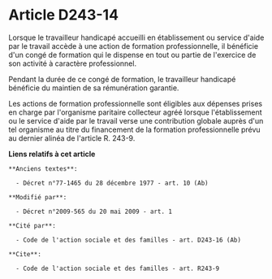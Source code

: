 # Article D243-14

Lorsque le travailleur handicapé accueilli en établissement ou service d'aide par le travail accède à une action de formation
professionnelle, il bénéficie d'un congé de formation qui le dispense en tout ou partie de l'exercice de son activité à
caractère professionnel. 

Pendant la durée de ce congé de formation, le travailleur handicapé bénéficie du maintien de sa rémunération garantie. 

Les actions de formation professionnelle sont éligibles aux dépenses prises en charge par l'organisme paritaire collecteur
agréé lorsque l'établissement ou le service d'aide par le travail verse une contribution globale auprès d'un tel organisme au
titre du financement de la formation professionnelle prévu au dernier alinéa de l'article R. 243-9.

**Liens relatifs à cet article**

	**Anciens textes**:

	  - Décret n°77-1465 du 28 décembre 1977 - art. 10 (Ab)

	**Modifié par**:

	  - Décret n°2009-565 du 20 mai 2009 - art. 1

	**Cité par**:

	  - Code de l'action sociale et des familles - art. D243-16 (Ab)

	**Cite**:

	  - Code de l'action sociale et des familles - art. R243-9
